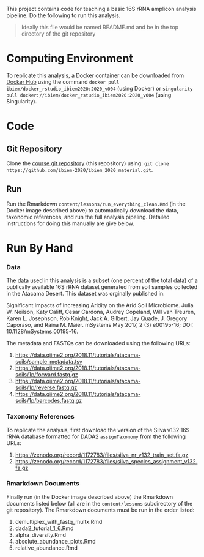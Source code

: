 This project contains code for teaching a basic 16S rRNA amplicon analysis pipeline. Do the following to run this analysis.

> Ideally this file would be named README.md and be in the top directory of the git repository

# Computing Environment
To replicate this analysis, a Docker container can be downloaded from [Docker Hub](https://hub.docker.com/r/ibiem/docker_rstudio_ibiem2020) using the command `docker pull ibiem/docker_rstudio_ibiem2020:2020_v004` (using Docker) or `singularity pull docker://ibiem/docker_rstudio_ibiem2020:2020_v004` (using Singularity).

# Code
## Git Repository
Clone the [course git repository](https://github.com/ibiem-2020/ibiem_2020_material) (this repository) using: `git clone https://github.com/ibiem-2020/ibiem_2020_material.git`.

## Run 
Run the Rmarkdown `content/lessons/run_everything_clean.Rmd` (in the Docker image described above) to automatically download the data, taxonomic references, and run the full analysis pipeling. Detailed instructions for doing this manually are give below.


# Run By Hand

### Data
The data used in this analysis is a subset (one percent of the total data) of a publically available 16S rRNA dataset generated from soil samples collected in the Atacama Desert. This dataset was orginally published in:

Significant Impacts of Increasing Aridity on the Arid Soil Microbiome. Julia W. Neilson, Katy Califf, Cesar Cardona, Audrey Copeland, Will van Treuren, Karen L. Josephson, Rob Knight, Jack A. Gilbert, Jay Quade, J. Gregory Caporaso, and Raina M. Maier. mSystems May 2017, 2 (3) e00195-16; DOI: 10.1128/mSystems.00195-16.

The metadata and FASTQs can be downloaded using the following URLs:

1. https://data.qiime2.org/2018.11/tutorials/atacama-soils/sample_metadata.tsv 
2. https://data.qiime2.org/2018.11/tutorials/atacama-soils/1p/forward.fastq.gz 
3. https://data.qiime2.org/2018.11/tutorials/atacama-soils/1p/reverse.fastq.gz 
4. https://data.qiime2.org/2018.11/tutorials/atacama-soils/1p/barcodes.fastq.gz

### Taxonomy References
To replicate the analysis, first download the version of the Silva v132 16S rRNA database formatted for DADA2 `assignTaxonomy` from the following URLs:

1. https://zenodo.org/record/1172783/files/silva_nr_v132_train_set.fa.gz
2. https://zenodo.org/record/1172783/files/silva_species_assignment_v132.fa.gz


### Rmarkdown Documents
Finally run (in the Docker image described above) the Rmarkdown documents listed below (all are in the `content/lessons` subdirectory of the git repository). The Rmarkdown documents must be run in the order listed:

1. demultiplex_with_fastq_multx.Rmd
2. dada2_tutorial_1_6.Rmd
3. alpha_diversity.Rmd
4. absolute_abundance_plots.Rmd
5. relative_abundance.Rmd



